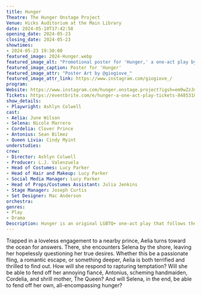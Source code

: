 ```yaml
---
title: Hunger
Theatre: The Hunger Onstage Project
Venue: Hicks Auditorium at the Main Library
date: 2024-05-10T17:42:58
opening_date: 2024-05-23
closing_date: 2024-05-23
showtimes:
- 2024-05-23 19:30:00
featured_image: 2024-Hunger.webp
featured_image_alt: "Promotional poster for 'Hunger,' a one-act play by The Hunger Onstage Project, showing a silhouette of a fairy and a mermaid dancing against a deep blue background, intertwined with flowing music notes. The title 'Hunger' is illuminated in cursive script. Event details for May 23rd at 7:30 PM, ticket pricing, venue address, and production credits are listed, along with a QR code for ticket purchases."
featured_image_caption: Poster for 'Hunger'
featured_image_attr: "Poster Art by @giogiove_"
featured_image_attr_link: https://www.instagram.com/giogiove_/
program: 
Website: https://www.instagram.com/hunger.onstage.project?igsh=em9wZzJmczE0NjNp&utm_source=qr
Tickets: https://eventbrite.com/e/hunger-a-one-act-play-tickets-848531820517?aff=oddtdtcreator
show_details: 
- Playwright: Ashlyn Colwell
cast:
- Aelia: June Wilson
- Selena: Nicole Marrero
- Cordelia: Clover Prince
- Antonius: Sean Bilmez
- Queen Livia: Cindy Myint
understudies:
crew:
- Director: Ashlyn Colwell
- Producer: L.J. Valenzuela
- Head of Costumes: Lucy Parker
- Head of Hair and Makeup: Lucy Parker
- Social Media Manager: Lucy Parker
- Head of Props/Costumes Assistant: Julia Jenkins
- Stage Manager: Joseph Curtis
- Set Designer: Mac Anderson
orchestra:
genres:
- Play
- Drama
Description: Hunger is an original LGBTQ+ one-act play that follows the love story between Princess Aelia and Siren Selena as they discover what love really means to them.
---
```

 Trapped in a loveless engagement to a nearby prince, Aelia turns toward the ocean for answers. There, she encounters Selena by the shore, leaving her hopelessly questioning her true desires. Whether this be a passionate fling, a romantic escape, or something deeper, Aelia is both terrified and thrilled to find out. How will she respond to rapturing temptation? Will she be able to fend off her annoying fiancé, Antonius, scheming handmaiden, Cordelia, and shrill mother, The Queen? And will Selena, in the end, be able to fend off her own, all-encompassing hunger?
